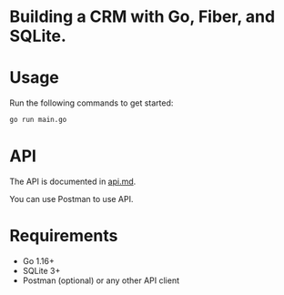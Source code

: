 # Building a CRM with Go, Fiber, and SQLite.

# Usage
Run the following commands to get started:

```bash
go run main.go
```

# API
The API is documented in [api.md](api.md).

You can use Postman to use API.

# Requirements
- Go 1.16+
- SQLite 3+
- Postman (optional) or any other API client